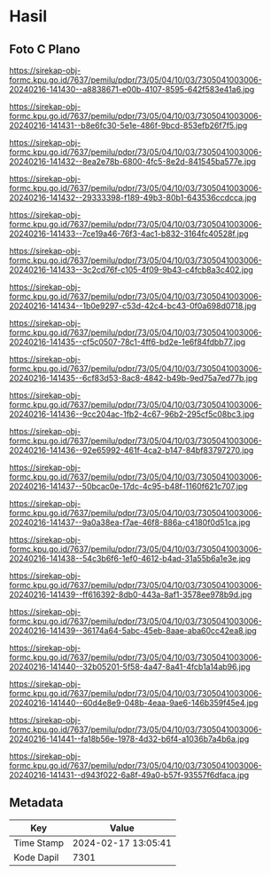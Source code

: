 # Hasil

## Foto C Plano

https://sirekap-obj-formc.kpu.go.id/7637/pemilu/pdpr/73/05/04/10/03/7305041003006-20240216-141430--a8838671-e00b-4107-8595-642f583e41a6.jpg

https://sirekap-obj-formc.kpu.go.id/7637/pemilu/pdpr/73/05/04/10/03/7305041003006-20240216-141431--b8e6fc30-5e1e-486f-9bcd-853efb26f7f5.jpg

https://sirekap-obj-formc.kpu.go.id/7637/pemilu/pdpr/73/05/04/10/03/7305041003006-20240216-141432--8ea2e78b-6800-4fc5-8e2d-841545ba577e.jpg

https://sirekap-obj-formc.kpu.go.id/7637/pemilu/pdpr/73/05/04/10/03/7305041003006-20240216-141432--29333398-f189-49b3-80b1-643536ccdcca.jpg

https://sirekap-obj-formc.kpu.go.id/7637/pemilu/pdpr/73/05/04/10/03/7305041003006-20240216-141433--7ce19a46-76f3-4ac1-b832-3164fc40528f.jpg

https://sirekap-obj-formc.kpu.go.id/7637/pemilu/pdpr/73/05/04/10/03/7305041003006-20240216-141433--3c2cd76f-c105-4f09-9b43-c4fcb8a3c402.jpg

https://sirekap-obj-formc.kpu.go.id/7637/pemilu/pdpr/73/05/04/10/03/7305041003006-20240216-141434--1b0e9297-c53d-42c4-bc43-0f0a698d0718.jpg

https://sirekap-obj-formc.kpu.go.id/7637/pemilu/pdpr/73/05/04/10/03/7305041003006-20240216-141435--cf5c0507-78c1-4ff6-bd2e-1e6f84fdbb77.jpg

https://sirekap-obj-formc.kpu.go.id/7637/pemilu/pdpr/73/05/04/10/03/7305041003006-20240216-141435--6cf83d53-8ac8-4842-b49b-9ed75a7ed77b.jpg

https://sirekap-obj-formc.kpu.go.id/7637/pemilu/pdpr/73/05/04/10/03/7305041003006-20240216-141436--9cc204ac-1fb2-4c67-96b2-295cf5c08bc3.jpg

https://sirekap-obj-formc.kpu.go.id/7637/pemilu/pdpr/73/05/04/10/03/7305041003006-20240216-141436--92e65992-461f-4ca2-b147-84bf83797270.jpg

https://sirekap-obj-formc.kpu.go.id/7637/pemilu/pdpr/73/05/04/10/03/7305041003006-20240216-141437--50bcac0e-17dc-4c95-b48f-1160f621c707.jpg

https://sirekap-obj-formc.kpu.go.id/7637/pemilu/pdpr/73/05/04/10/03/7305041003006-20240216-141437--9a0a38ea-f7ae-46f8-886a-c4180f0d51ca.jpg

https://sirekap-obj-formc.kpu.go.id/7637/pemilu/pdpr/73/05/04/10/03/7305041003006-20240216-141438--54c3b6f6-1ef0-4612-b4ad-31a55b6a1e3e.jpg

https://sirekap-obj-formc.kpu.go.id/7637/pemilu/pdpr/73/05/04/10/03/7305041003006-20240216-141439--ff616392-8db0-443a-8af1-3578ee978b9d.jpg

https://sirekap-obj-formc.kpu.go.id/7637/pemilu/pdpr/73/05/04/10/03/7305041003006-20240216-141439--36174a64-5abc-45eb-8aae-aba60cc42ea8.jpg

https://sirekap-obj-formc.kpu.go.id/7637/pemilu/pdpr/73/05/04/10/03/7305041003006-20240216-141440--32b05201-5f58-4a47-8a41-4fcb1a14ab96.jpg

https://sirekap-obj-formc.kpu.go.id/7637/pemilu/pdpr/73/05/04/10/03/7305041003006-20240216-141440--60d4e8e9-048b-4eaa-9ae6-146b359f45e4.jpg

https://sirekap-obj-formc.kpu.go.id/7637/pemilu/pdpr/73/05/04/10/03/7305041003006-20240216-141441--fa18b56e-1978-4d32-b6f4-a1036b7a4b6a.jpg

https://sirekap-obj-formc.kpu.go.id/7637/pemilu/pdpr/73/05/04/10/03/7305041003006-20240216-141431--d943f022-6a8f-49a0-b57f-93557f6dfaca.jpg


## Metadata

| Key        | Value               |
| ---------- | ------------------- |
| Time Stamp | 2024-02-17 13:05:41 |
| Kode Dapil | 7301                |




